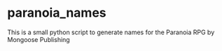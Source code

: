 # paranoia_names
This is a small python script to generate names for the Paranoia RPG by Mongoose Publishing
